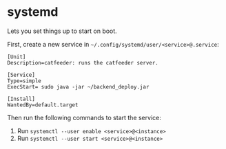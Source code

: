 # systemd

Lets you set things up to start on boot.

First, create a new service in `~/.config/systemd/user/<service>@.service`:

```
[Unit]
Description=catfeeder: runs the catfeeder server.

[Service]
Type=simple
ExecStart= sudo java -jar ~/backend_deploy.jar

[Install]
WantedBy=default.target
```

Then run the following commands to start the service:

1. Run `systemctl --user enable <service>@<instance>`
2. Run `systemctl --user start <service>@<instance>`
